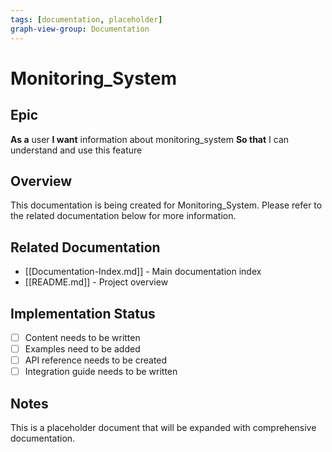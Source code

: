 ```yaml
---
tags: [documentation, placeholder]
graph-view-group: Documentation
---
```


# Monitoring_System

## Epic
**As a** user
**I want** information about monitoring_system
**So that** I can understand and use this feature

## Overview

This documentation is being created for Monitoring_System. Please refer to the related documentation below for more information.

## Related Documentation

- [[Documentation-Index.md]] - Main documentation index
- [[README.md]] - Project overview

## Implementation Status

- [ ] Content needs to be written
- [ ] Examples need to be added
- [ ] API reference needs to be created
- [ ] Integration guide needs to be written

## Notes

This is a placeholder document that will be expanded with comprehensive documentation.

